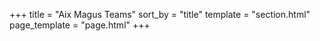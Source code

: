 +++
title = "Aix Magus Teams"
sort_by = "title"
template = "section.html"
page_template = "page.html"
+++